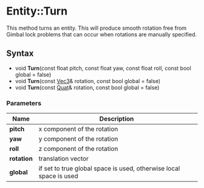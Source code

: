 # Entity::Turn #
This method turns an entity. This will produce smooth rotation free from Gimbal lock problems that can occur when rotations are manually specified.

## Syntax ##
- void **Turn**(const float pitch, const float yaw, const float roll, const bool global = false)
- void **Turn**(const [Vec3](Vec3.md)& rotation, const bool global = false)
- void **Turn**(const [Quat](Quat.md)& rotation, const bool global = false)

### Parameters ###
| Name | Description |
| --- | --- |
| **pitch** | x component of the rotation |
| **yaw** | y component of the rotation |
| **roll** | z component of the rotation |
| **rotation** | translation vector |
| **global** | if set to true global space is used, otherwise local space is used |